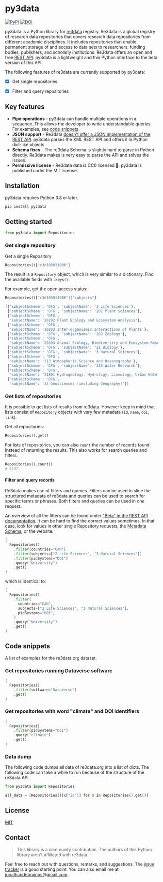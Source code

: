 # py3data

[![PyPI](https://img.shields.io/pypi/v/py3data)](https://pypi.org/project/py3data/) [![DOI](https://zenodo.org/badge/670666682.svg)](https://zenodo.org/badge/latestdoi/670666682)

py3data is a Python library for [re3data](https://re3data.org/) registry.
Re3data is a global registry of research data repositories that covers
research data repositories from different academic disciplines. It includes
repositories that enable permanent storage of and access to data sets to
researchers, funding bodies, publishers, and scholarly institutions. Re3data
offers an open and free [REST API](https://www.re3data.org/api/doc). py3data
is a lightweight and thin Python interface to the beta version of this API.

The following features of re3data are currently supported by py3data:

- [x] Get single repositories
- [x] Filter and query repositories


## Key features

- **Pipe operations** - py3data can handle multiple operations in a sequence. This allows the developer to write understandable queries. For examples, see [code snippets](#code-snippets).
- **JSON support** - Re3data [doesn't offer a JSON implementation of the REST API](https://www.re3data.org/api/doc). py3data parses the XML REST API and offers it in Python dict-like objects.
- **Schema fixes** - The re3data Schema is slightly hard to parse in Python directly. Re3data makes is very easy to parse the API and solves the issues.
- **Permissive license** - Re3data data is CC0 licensed :raised_hands:. py3data is published under the MIT license.

## Installation

py3data requires Python 3.8 or later.

```sh
pip install py3data
```

## Getting started

```python
from py3data import Repositories
```

### Get single repository

Get a single Repository

```python
Repositories()["r3d100011986"]
```

The result is a `Repository` object, which is very similar to a dictionary. Find the available fields with `.keys()`.

For example, get the open access status:

```python
Repositories()["r3d100011986"]["subjects"]
```

```python
[{'subjectScheme': 'DFG', 'subjectName': '2 Life Sciences'},
 {'subjectScheme': 'DFG', 'subjectName': '202 Plant Sciences'},
 {'subjectScheme': 'DFG',
  'subjectName': '20202 Plant Ecology and Ecosystem Analysis'},
 {'subjectScheme': 'DFG',
  'subjectName': '20203 Inter-organismic Interactions of Plants'},
 {'subjectScheme': 'DFG', 'subjectName': '203 Zoology'},
 {'subjectScheme': 'DFG',
  'subjectName': '20303 Animal Ecology, Biodiversity and Ecosystem Research'},
 {'subjectScheme': 'DFG', 'subjectName': '21 Biology'},
 {'subjectScheme': 'DFG', 'subjectName': '3 Natural Sciences'},
 {'subjectScheme': 'DFG',
  'subjectName': '313 Atmospheric Science and Oceanography'},
 {'subjectScheme': 'DFG', 'subjectName': '318 Water Research'},
 {'subjectScheme': 'DFG',
  'subjectName': '31801 Hydrogeology, Hydrology, Limnology, Urban Water Management, Water Chemistry, Integrated Water Resources Management'},
 {'subjectScheme': 'DFG',
  'subjectName': '34 Geosciences (including Geography)'}]
```

### Get lists of repositories

It is possible to get lists of results from re3data. However keep in mind that
lists consist of `Repository` objects with very few metadata (`id`, `name`,
`doi`, `link`).

Get all repositories:

```python
Repositories().get()
```

For lists of repositories, you can also `count` the number of records found
instead of returning the results. This also works for search queries and
filters.

```python
Repositories().count()
# 3137
```

#### Filter and query records

Re3data makes use of filters and queries. Filters can be used to slice the
structured metadata of re3data and queries can be used to search for specific
terms or phrases. Both filters and queries can be used in one request.

An overview of all the filters can be found under ["Beta" in the REST API
documentation](https://www.re3data.org/api/doc). It can be hard to find the
correct values sometimes. In that case, look for values in other single
Repository requests, the [Metadata Schema](https://www.re3data.org/schema), or the website.

```python
(
  Repositories()
    .filter(countries="CAN")
    .filter(subjects=["2 Life Sciences", "3 Natural Sciences"])
    .filter(pidSystems="DOI")
    .query("University")
    .get()
)
```

which is identical to:

```python
(
  Repositories()
    .filter(
      countries="CAN",
      subjects=["2 Life Sciences", "3 Natural Sciences"],
      pidSystems="DOI",
    )
    .query("University")
    .get()
)
```

## Code snippets

A list of examples for the re3data.org dataset.

### Get repositories running Dataverse software

```python
(
  Repositories()
    .filter(software="Dataverse")
    .get()
)
```

### Get repositories with word "climate" and DOI identifiers

```python
(
  Repositories()
    .filter(pidSystems="DOI")
    .query("climate")
    .get()
)
```

### Data dump

The following code dumps all data of re3data.org into a list of dicts. The
following code can take a while to run because of the structure of the
re3data API.

```python
from py3data import Repositories

all_data = [Repositories()[x["id"]] for x in Repositories().get()]

```

## License

[MIT](/LICENSE)

## Contact

> This library is a community contribution. The authors of this Python library aren't affiliated with re3data.

Feel free to reach out with questions, remarks, and suggestions. The
[issue tracker](/issues) is a good starting point. You can also email me at
[jonathandebruinos@gmail.com](mailto:jonathandebruinos@gmail.com).

